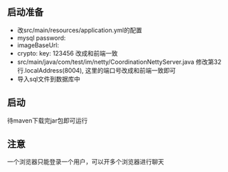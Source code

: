 ## 启动准备
- 改src/main/resources/application.yml的配置
- mysql password:
- imageBaseUrl:
- crypto:
  key: 123456 改成和前端一致
- src/main/java/com/test/im/netty/CoordinationNettyServer.java 修改第32行.localAddress(8004), 这里的端口号改成和前端一致即可
- 导入sql文件到数据库中

## 启动
待maven下载完jar包即可运行

## 注意
一个浏览器只能登录一个用户，可以开多个浏览器进行聊天
